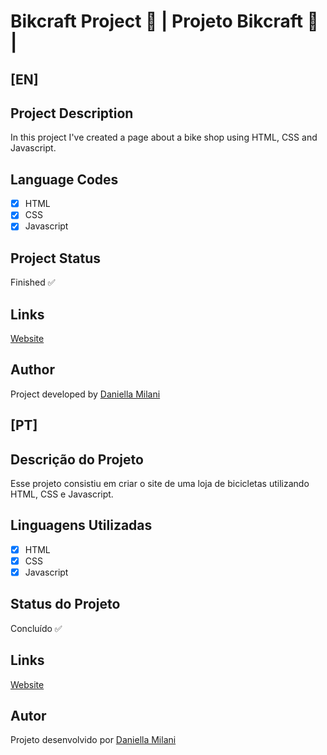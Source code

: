 # Bikcraft Project 🚴 | Projeto Bikcraft 🚴 | 

## [EN]
## Project Description

In this project I've created a page about a bike shop using HTML, CSS and Javascript. 

## Language Codes

- [x] HTML
- [x] CSS
- [x] Javascript

## Project Status

Finished ✅

## Links

[Website](https://danimilani.github.io/bikcraft/index.html)

## Author

Project developed by [Daniella Milani](https://www.linkedin.com/in/daniella-milani/)

## [PT]
## Descrição do Projeto

Esse projeto consistiu em criar o site de uma loja de bicicletas utilizando HTML, CSS e Javascript. 

## Linguagens Utilizadas

- [x] HTML
- [x] CSS
- [x] Javascript

## Status do Projeto

Concluído ✅

## Links 

[Website](https://danimilani.github.io/bikcraft/index.html)

## Autor

Projeto desenvolvido por [Daniella Milani](https://www.linkedin.com/in/daniella-milani/)

